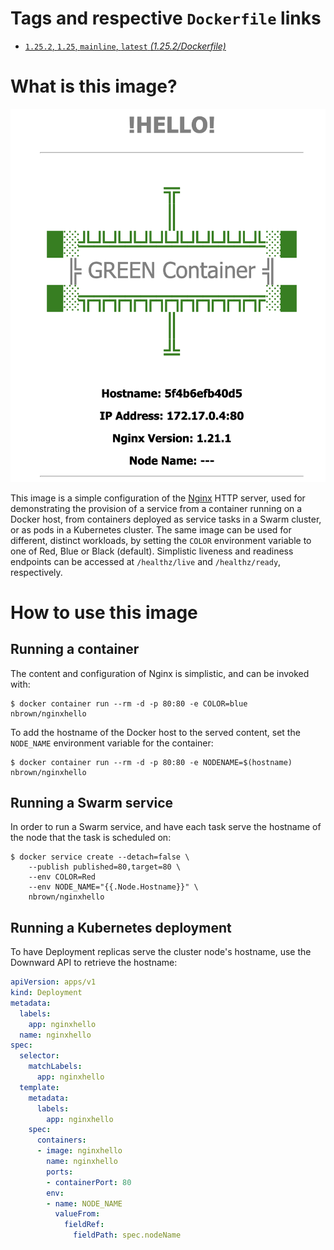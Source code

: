 # Tags and respective `Dockerfile` links

- [`1.25.2`, `1.25`, `mainline`, `latest` *(1.25.2/Dockerfile)*](https://github.com/nbrownuk/docker-nginxhello/blob/mainline/Dockerfile)

# What is this image?

<img src="https://github.com/nbrownuk/docker-nginxhello/blob/master/screenshot.png" alt="Output" style="zoom:75%;" />

This image is a simple configuration of the [Nginx](https://nginx.org/en/) HTTP server, used for demonstrating the provision of a service from a container running on a Docker host, from containers deployed as service tasks in a Swarm cluster, or as pods in a Kubernetes cluster. The same image can be used for different, distinct workloads, by setting the `COLOR` environment variable to one of Red, Blue or Black (default). Simplistic liveness and readiness endpoints can be accessed at `/healthz/live` and `/healthz/ready`, respectively.

# How to use this image

## Running a container

The content and configuration of Nginx is simplistic, and can be invoked with:

```
$ docker container run --rm -d -p 80:80 -e COLOR=blue nbrown/nginxhello
```

To add the hostname of the Docker host to the served content, set the `NODE_NAME` environment variable for the container:

```
$ docker container run --rm -d -p 80:80 -e NODENAME=$(hostname) nbrown/nginxhello
```

## Running a Swarm service

In order to run a Swarm service, and have each task serve the hostname of the node that the task is scheduled on:

```
$ docker service create --detach=false \
    --publish published=80,target=80 \
    --env COLOR=Red
    --env NODE_NAME="{{.Node.Hostname}}" \
    nbrown/nginxhello
```

## Running a Kubernetes deployment

To have Deployment replicas serve the cluster node's hostname, use the Downward API to retrieve the hostname:

```yaml
apiVersion: apps/v1
kind: Deployment
metadata:
  labels:
    app: nginxhello
  name: nginxhello
spec:
  selector:
    matchLabels:
      app: nginxhello
  template:
    metadata:
      labels:
        app: nginxhello
    spec:
      containers:
      - image: nginxhello
        name: nginxhello
        ports:
        - containerPort: 80
        env:
        - name: NODE_NAME
          valueFrom:
            fieldRef:
              fieldPath: spec.nodeName
```
